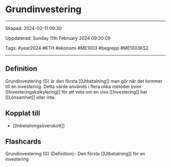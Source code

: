 # Grundinvestering

---

Skapad: 2024-02-11 09:30

Uppdaterad: Sunday 11th February 2024 09:30:09

Tags: #year2024 #KTH #ekonomi #ME1003 #begrepp #ME1003KS2

---

## Definition

Grundinvestering (G) är den första [[Utbetalning]] man gör när det kommer till en investering. Detta värde används i flera olika metoder inom [[Investeringskalkylering]] för att veta om en viss [[Investering]] har [[Lönsamhet]] eller inte.

## Kopplat till

- [[Inbetalningsöverskott]]

## Flashcards

Grundinvestering (G) (Definition):: Den första [[Utbetalning]] för en investering
<!--SR:!2024-02-17,4,270!2024-02-17,4,272-->
